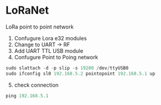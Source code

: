 # LoRaNet
LoRa point to point network


1) Confugure Lora e32 modules 
2) Change to UART -> RF
3) Add UART TTL USB module 
4) Confugure Point to Poing network 


```php
sudo slattach -d -p slip -s 19200 /dev/ttyUSB0
sudo ifconfig sl0 192.168.5.2 pointopoint 192.168.5.1 up
```

5) check connection

```php
ping 192.168.5.1 
```
